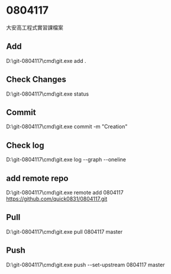 # 0804117
大安高工程式實習課檔案

## Add
D:\git-0804117\cmd\git.exe add .

## Check Changes
D:\git-0804117\cmd\git.exe status

## Commit
D:\git-0804117\cmd\git.exe commit -m "Creation"

## Check log
D:\git-0804117\cmd\git.exe log --graph --oneline

## add remote repo
D:\git-0804117\cmd\git.exe remote add 0804117 https://github.com/quick0831/0804117.git

## Pull
D:\git-0804117\cmd\git.exe pull 0804117 master

## Push
D:\git-0804117\cmd\git.exe push --set-upstream 0804117 master
